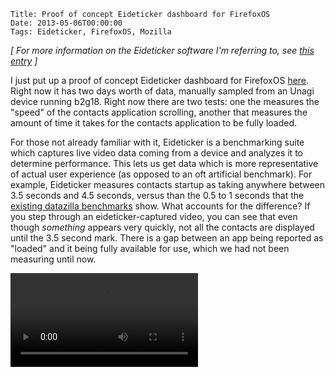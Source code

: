     Title: Proof of concept Eideticker dashboard for FirefoxOS
    Date: 2013-05-06T00:00:00
    Tags: Eideticker, FirefoxOS, Mozilla

_[ For more information on the Eideticker software I'm referring to, see [this entry][1] ]_

I just put up a proof of concept Eideticker dashboard for FirefoxOS [here][2]. Right now it has two days worth of data, manually sampled from an Unagi device running b2g18. Right now there are two tests: one the measures the "speed" of the contacts application scrolling, another that measures the amount of time it takes for the contacts application to be fully loaded.

For those not already familiar with it, Eideticker is a benchmarking suite which captures live video data coming from a device and analyzes it to determine performance. This lets us get data which is more representative of actual user experience (as opposed to an oft artificial benchmark). For example, Eideticker measures contacts startup as taking anywhere between 3.5 seconds and 4.5 seconds, versus than the 0.5 to 1 seconds that the [existing datazilla benchmarks][3] show. What accounts for the difference? If you step through an eideticker-captured video, you can see that even though _something_ appears very quickly, not all the contacts are displayed until the 3.5 second mark. There is a gap between an app being reported as "loaded" and it being fully available for use, which we had not been measuring until now.

<video src="http://eideticker.wrla.ch/b2g/videos/video-1367875760.86.webm" controls>

At this point, I am most interested in hearing from FirefoxOS developers on new tests that would be interesting and useful to track performance of the system on an ongoing basis. I'd obviously prefer to focus on things which have been difficult to measure accurately through other means. My setup is rather fiddly right now, but hopefully soon we can get some useful numbers going on an ongoing basis, as we [do already][4] for Firefox for Android.

[1]: http://wrla.ch/blog/2012/06/mobile-firefox-measuring-how-a-browser-feels/
[2]: http://eideticker.wrla.ch/b2g
[3]: https://datazilla.mozilla.org/b2g/?branch=master&range=7&test=cold_load_time&app_list=contacts&app=contacts&gaia_rev=114bf216de0a19f7&gecko_rev=9c0de2afd22a8476
[4]: http://eideticker.wrla.ch

